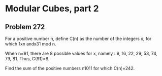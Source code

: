 #  Modular Cubes, part 2
## Problem 272



For a positive number n, define C(n) as the number of the integers x, for which 1xn andx31 mod n.


When n=91, there are 8 possible values for x, namely : 9, 16, 22, 29, 53, 74, 79, 81.
Thus, C(91)=8.

Find the sum of the positive numbers n1011 for which C(n)=242.


